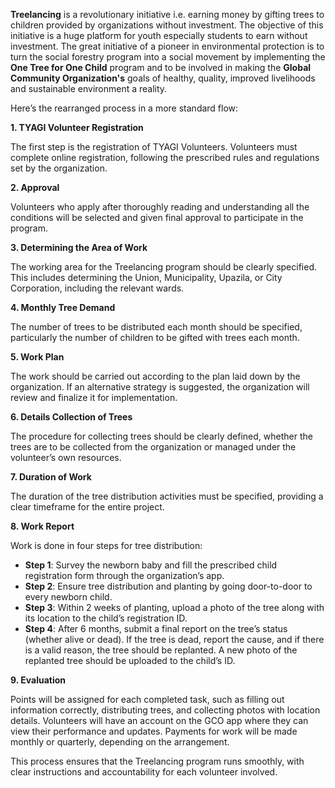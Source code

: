 **Treelancing** is a revolutionary initiative i.e. earning money by gifting trees to children provided by organizations without investment. The objective of this initiative is a huge platform for youth especially students to earn without investment. The great initiative of a pioneer in environmental protection is to turn the social forestry program into a social movement by implementing the **One Tree for One Child** program and to be involved in making the **Global Community Organization's** goals of healthy, quality, improved livelihoods and sustainable environment a reality.

Here’s the rearranged process in a more standard flow:

**1\. TYAGI Volunteer Registration**

The first step is the registration of TYAGI Volunteers. Volunteers must complete online registration, following the prescribed rules and regulations set by the organization.

**2\. Approval**

Volunteers who apply after thoroughly reading and understanding all the conditions will be selected and given final approval to participate in the program.

**3\. Determining the Area of Work**

The working area for the Treelancing program should be clearly specified. This includes determining the Union, Municipality, Upazila, or City Corporation, including the relevant wards.

**4\. Monthly Tree Demand**

The number of trees to be distributed each month should be specified, particularly the number of children to be gifted with trees each month.

**5\. Work Plan**

The work should be carried out according to the plan laid down by the organization. If an alternative strategy is suggested, the organization will review and finalize it for implementation.

**6\. Details Collection of Trees**

The procedure for collecting trees should be clearly defined, whether the trees are to be collected from the organization or managed under the volunteer’s own resources.

**7\. Duration of Work**

The duration of the tree distribution activities must be specified, providing a clear timeframe for the entire project.

**8\. Work Report**

Work is done in four steps for tree distribution:

- **Step 1**: Survey the newborn baby and fill the prescribed child registration form through the organization’s app.
- **Step 2**: Ensure tree distribution and planting by going door-to-door to every newborn child.
- **Step 3**: Within 2 weeks of planting, upload a photo of the tree along with its location to the child’s registration ID.
- **Step 4**: After 6 months, submit a final report on the tree’s status (whether alive or dead). If the tree is dead, report the cause, and if there is a valid reason, the tree should be replanted. A new photo of the replanted tree should be uploaded to the child’s ID.

**9\. Evaluation**

Points will be assigned for each completed task, such as filling out information correctly, distributing trees, and collecting photos with location details. Volunteers will have an account on the GCO app where they can view their performance and updates. Payments for work will be made monthly or quarterly, depending on the arrangement.

This process ensures that the Treelancing program runs smoothly, with clear instructions and accountability for each volunteer involved.